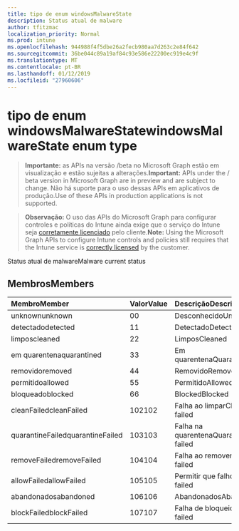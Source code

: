 ```yaml
---
title: tipo de enum windowsMalwareState
description: Status atual de malware
author: tfitzmac
localization_priority: Normal
ms.prod: intune
ms.openlocfilehash: 944988f4f5dbe26a2fecb980aa7d263c2e84f642
ms.sourcegitcommit: 36be044c89a19af84c93e586e22200ec919e4c9f
ms.translationtype: MT
ms.contentlocale: pt-BR
ms.lasthandoff: 01/12/2019
ms.locfileid: "27960606"
---
```

# <a name="windowsmalwarestate-enum-type"></a><span data-ttu-id="921bb-103">tipo de enum windowsMalwareState</span><span class="sxs-lookup"><span data-stu-id="921bb-103">windowsMalwareState enum type</span></span>

> <span data-ttu-id="921bb-104">**Importante:** as APIs na versão /beta no Microsoft Graph estão em visualização e estão sujeitas a alterações.</span><span class="sxs-lookup"><span data-stu-id="921bb-104">**Important:** APIs under the / beta version in Microsoft Graph are in preview and are subject to change.</span></span> <span data-ttu-id="921bb-105">Não há suporte para o uso dessas APIs em aplicativos de produção.</span><span class="sxs-lookup"><span data-stu-id="921bb-105">Use of these APIs in production applications is not supported.</span></span>

> <span data-ttu-id="921bb-106">**Observação:** O uso das APIs do Microsoft Graph para configurar controles e políticas do Intune ainda exige que o serviço do Intune seja [corretamente licenciado](https://go.microsoft.com/fwlink/?linkid=839381) pelo cliente.</span><span class="sxs-lookup"><span data-stu-id="921bb-106">**Note:** Using the Microsoft Graph APIs to configure Intune controls and policies still requires that the Intune service is [correctly licensed](https://go.microsoft.com/fwlink/?linkid=839381) by the customer.</span></span>

<span data-ttu-id="921bb-107">Status atual de malware</span><span class="sxs-lookup"><span data-stu-id="921bb-107">Malware current status</span></span>
## <a name="members"></a><span data-ttu-id="921bb-108">Membros</span><span class="sxs-lookup"><span data-stu-id="921bb-108">Members</span></span>
|<span data-ttu-id="921bb-109">Membro</span><span class="sxs-lookup"><span data-stu-id="921bb-109">Member</span></span>|<span data-ttu-id="921bb-110">Valor</span><span class="sxs-lookup"><span data-stu-id="921bb-110">Value</span></span>|<span data-ttu-id="921bb-111">Descrição</span><span class="sxs-lookup"><span data-stu-id="921bb-111">Description</span></span>|
|:---|:---|:---|
|<span data-ttu-id="921bb-112">unknown</span><span class="sxs-lookup"><span data-stu-id="921bb-112">unknown</span></span>|<span data-ttu-id="921bb-113">0</span><span class="sxs-lookup"><span data-stu-id="921bb-113">0</span></span>|<span data-ttu-id="921bb-114">Desconhecido</span><span class="sxs-lookup"><span data-stu-id="921bb-114">Unknown</span></span>|
|<span data-ttu-id="921bb-115">detectado</span><span class="sxs-lookup"><span data-stu-id="921bb-115">detected</span></span>|<span data-ttu-id="921bb-116">1</span><span class="sxs-lookup"><span data-stu-id="921bb-116">1</span></span>|<span data-ttu-id="921bb-117">Detectado</span><span class="sxs-lookup"><span data-stu-id="921bb-117">Detected</span></span>|
|<span data-ttu-id="921bb-118">limpos</span><span class="sxs-lookup"><span data-stu-id="921bb-118">cleaned</span></span>|<span data-ttu-id="921bb-119">2</span><span class="sxs-lookup"><span data-stu-id="921bb-119">2</span></span>|<span data-ttu-id="921bb-120">Limpos</span><span class="sxs-lookup"><span data-stu-id="921bb-120">Cleaned</span></span>|
|<span data-ttu-id="921bb-121">em quarentena</span><span class="sxs-lookup"><span data-stu-id="921bb-121">quarantined</span></span>|<span data-ttu-id="921bb-122">3</span><span class="sxs-lookup"><span data-stu-id="921bb-122">3</span></span>|<span data-ttu-id="921bb-123">Em quarentena</span><span class="sxs-lookup"><span data-stu-id="921bb-123">Quarantined</span></span>|
|<span data-ttu-id="921bb-124">removido</span><span class="sxs-lookup"><span data-stu-id="921bb-124">removed</span></span>|<span data-ttu-id="921bb-125">4</span><span class="sxs-lookup"><span data-stu-id="921bb-125">4</span></span>|<span data-ttu-id="921bb-126">Removido</span><span class="sxs-lookup"><span data-stu-id="921bb-126">Removed</span></span>|
|<span data-ttu-id="921bb-127">permitido</span><span class="sxs-lookup"><span data-stu-id="921bb-127">allowed</span></span>|<span data-ttu-id="921bb-128">5</span><span class="sxs-lookup"><span data-stu-id="921bb-128">5</span></span>|<span data-ttu-id="921bb-129">Permitido</span><span class="sxs-lookup"><span data-stu-id="921bb-129">Allowed</span></span>|
|<span data-ttu-id="921bb-130">bloqueado</span><span class="sxs-lookup"><span data-stu-id="921bb-130">blocked</span></span>|<span data-ttu-id="921bb-131">6</span><span class="sxs-lookup"><span data-stu-id="921bb-131">6</span></span>|<span data-ttu-id="921bb-132">Blocked</span><span class="sxs-lookup"><span data-stu-id="921bb-132">Blocked</span></span>|
|<span data-ttu-id="921bb-133">cleanFailed</span><span class="sxs-lookup"><span data-stu-id="921bb-133">cleanFailed</span></span>|<span data-ttu-id="921bb-134">102</span><span class="sxs-lookup"><span data-stu-id="921bb-134">102</span></span>|<span data-ttu-id="921bb-135">Falha ao limpar</span><span class="sxs-lookup"><span data-stu-id="921bb-135">Clean failed</span></span>|
|<span data-ttu-id="921bb-136">quarantineFailed</span><span class="sxs-lookup"><span data-stu-id="921bb-136">quarantineFailed</span></span>|<span data-ttu-id="921bb-137">103</span><span class="sxs-lookup"><span data-stu-id="921bb-137">103</span></span>|<span data-ttu-id="921bb-138">Falha na quarentena</span><span class="sxs-lookup"><span data-stu-id="921bb-138">Quarantine failed</span></span>|
|<span data-ttu-id="921bb-139">removeFailed</span><span class="sxs-lookup"><span data-stu-id="921bb-139">removeFailed</span></span>|<span data-ttu-id="921bb-140">104</span><span class="sxs-lookup"><span data-stu-id="921bb-140">104</span></span>|<span data-ttu-id="921bb-141">Falha ao remover</span><span class="sxs-lookup"><span data-stu-id="921bb-141">Remove failed</span></span>|
|<span data-ttu-id="921bb-142">allowFailed</span><span class="sxs-lookup"><span data-stu-id="921bb-142">allowFailed</span></span>|<span data-ttu-id="921bb-143">105</span><span class="sxs-lookup"><span data-stu-id="921bb-143">105</span></span>|<span data-ttu-id="921bb-144">Permitir que falhou</span><span class="sxs-lookup"><span data-stu-id="921bb-144">Allow failed</span></span>|
|<span data-ttu-id="921bb-145">abandonados</span><span class="sxs-lookup"><span data-stu-id="921bb-145">abandoned</span></span>|<span data-ttu-id="921bb-146">106</span><span class="sxs-lookup"><span data-stu-id="921bb-146">106</span></span>|<span data-ttu-id="921bb-147">Abandonados</span><span class="sxs-lookup"><span data-stu-id="921bb-147">Abandoned</span></span>|
|<span data-ttu-id="921bb-148">blockFailed</span><span class="sxs-lookup"><span data-stu-id="921bb-148">blockFailed</span></span>|<span data-ttu-id="921bb-149">107</span><span class="sxs-lookup"><span data-stu-id="921bb-149">107</span></span>|<span data-ttu-id="921bb-150">Falha de bloqueio</span><span class="sxs-lookup"><span data-stu-id="921bb-150">Block failed</span></span>|






